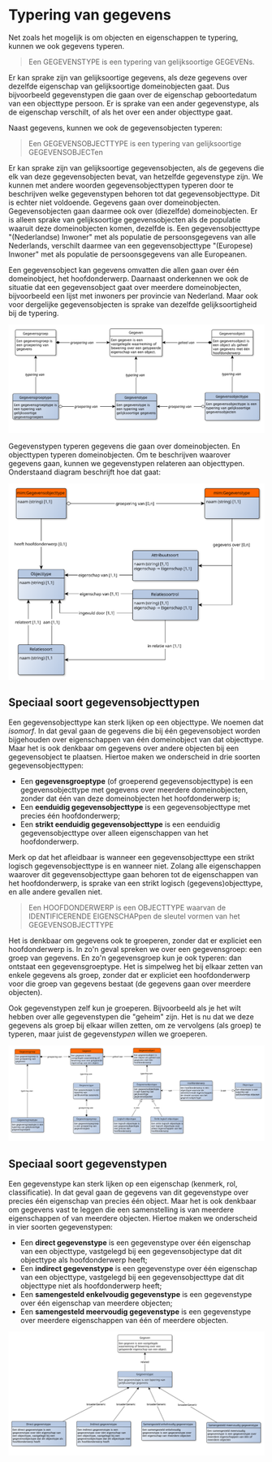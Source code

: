 # Typering van gegevens

Net zoals het mogelijk is om objecten en eigenschappen te typering, kunnen we ook gegevens typeren.

> Een GEGEVENSTYPE is een typering van gelijksoortige GEGEVENs.

Er kan sprake zijn van gelijksoortige gegevens, als deze gegevens over dezelfde eigenschap van gelijksoortige domeinobjecten gaat. Dus bijvoorbeeld gegevenstypen die gaan over de eigenschap geboortedatum van een objecttype persoon. Er is sprake van een ander gegevenstype, als de eigenschap verschilt, of als het over een ander objecttype gaat.

Naast gegevens, kunnen we ook de gegevensobjecten typeren:

> Een GEGEVENSOBJECTTYPE is een typering van gelijksoortige GEGEVENSOBJECTen

Er kan sprake zijn van gelijksoortige gegevensobjecten, als de gegevens die elk van deze gegevensobjecten bevat, van hetzelfde gegevenstype zijn. We kunnen met andere woorden gegevensobjecttypen typeren door te beschrijven welke gegevenstypen behoren tot dat gegevensobjecttype. Dit is echter niet voldoende. Gegevens gaan over domeinobjecten. Gegevensobjecten gaan daarmee ook over (diezelfde) domeinobjecten. Er is alleen sprake van gelijksoortige gegevensobjecten als de populatie waaruit deze domeinobjecten komen, dezelfde is. Een gegevensobjecttype "(Nederlandse) Inwoner" met als populatie de persoonsgegevens van alle Nederlands, verschilt daarmee van een gegevensobjecttype "(Europese) Inwoner" met als populatie de persoonsgegevens van alle Europeanen.

Een gegevensobject kan gegevens omvatten die allen gaan over één domeinobject, het hoofdonderwerp. Daarnaast onderkennen we ook de situatie dat een gegevensobject gaat over meerdere domeinobjecten, bijvoorbeeld een lijst met inwoners per provincie van Nederland. Maar ook voor dergelijke gegevensobjecten is sprake van dezelfde gelijksoortigheid bij de typering.

![](gegeven-gegevenstype.svg)

Gegevenstypen typeren gegevens die gaan over domeinobjecten. En objecttypen typeren domeinobjecten. Om te beschrijven waarover gegevens gaan, kunnen we gegevenstypen relateren aan objecttypen. Onderstaand diagram beschrijft hoe dat gaat:

![](gegevensobjecttypemodel.svg)

## Speciaal soort gegevensobjecttypen

Een gegevensobjecttype kan sterk lijken op een objecttype. We noemen dat *isomorf*. In dat geval gaan de gegevens die bij één gegevensobject worden bijgehouden over eigenschappen van één domeinobject van dat objecttype. Maar het is ook denkbaar om gegevens over andere objecten bij een gegevensobject te plaatsen. Hiertoe maken we onderscheid in drie soorten gegevensobjecttypen:

- Een **gegevensgroeptype** (of groeperend gegevensobjecttype) is een gegevensobjecttype met gegevens over meerdere domeinobjecten, zonder dat één van deze domeinobjecten het hoofdonderwerp is;
- Een **eenduidig gegevensobjecttype** is een gegevensobjecttype met precies één hoofdonderwerp;
- Een **strikt eenduidig gegevensobjecttype** is een eenduidig gegevensobjecttype over alleen eigenschappen van het hoofdonderwerp.

Merk op dat het afleidbaar is wanneer een gegevensobjecttype een strikt logisch gegevensobjecttype is en wanneer niet. Zolang alle eigenschappen waarover dit gegevensobjecttype gaan behoren tot de eigenschappen van het hoofdonderwerp, is sprake van een strikt logisch (gegevens)objecttype, en alle andere gevallen niet.

> Een HOOFDONDERWERP is een OBJECTTYPE waarvan de IDENTIFICERENDE EIGENSCHAPpen de sleutel vormen van het GEGEVENSOBJECTTYPE

Het is denkbaar om gegevens ook te groeperen, zonder dat er expliciet een hoofdonderwerp is. In zo'n geval spreken we over een gegevensgroep: een groep van gegevens. En zo'n gegevensgroep kun je ook typeren: dan ontstaat een gegevensgroeptype. Het is simpelweg het bij elkaar zetten van enkele gegevens als groep, zonder dat er expliciet een hoofdonderwerp voor die groep van gegevens bestaat (de gegevens gaan over meerdere objecten).

Ook gegevenstypen zelf kun je groeperen. Bijvoorbeeld als je het wilt hebben over alle gegevenstypen die "geheim" zijn. Het is nu dat we deze gegevens als groep bij elkaar willen zetten, om ze vervolgens (als groep) te typeren, maar juist de gegevens*typen* willen we groeperen.

![](gegevensobjecttypen.svg)

## Speciaal soort gegevenstypen

Een gegevenstype kan sterk lijken op een eigenschap (kenmerk, rol, classificatie). In dat geval gaan de gegevens van dit gegevenstype over precies één eigenschap van precies één object. Maar het is ook denkbaar om gegevens vast te leggen die een samenstelling is van meerdere eigenschappen of van meerdere objecten. Hiertoe maken we onderscheid in vier soorten gegevenstypen:

- Een **direct gegevenstype** is een gegevenstype over één eigenschap van een objecttype, vastgelegd bij een gegevensobjectype dat dit objecttype als hoofdonderwerp heeft;
- Een **indirect gegevenstype** is een gegevenstype over één eigenschap van een objecttype, vastgelegd bij een gegevensobjecttype dat dit objecttype niet als hoofdonderwerp heeft;
- Een **samengesteld enkelvoudig gegevenstype** is een gegevenstype over één eigenschap van meerdere objecten;
- Een **samengesteld meervoudig gegevenstype** is een gegevenstype over meerdere eigenschappen van één of meerdere objecten.

![](gegevenstypen.svg)
